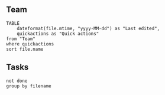 ## Team

```dataview
TABLE 
	dateformat(file.mtime, "yyyy-MM-dd") as "Last edited", 
	quickactions as "Quick actions"
from "Team"
where quickactions
sort file.name
```

## Tasks
```tasks
not done
group by filename
```
